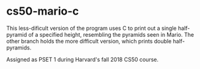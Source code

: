 # cs50-mario-c
This less-dificult version of the program uses C to print out a single half-pyramid of a specified height, resembling the pyramids seen in Mario. The other branch holds the more difficult version, which prints double half-pyramids.

Assigned as PSET 1 during Harvard's fall 2018 CS50 course.
